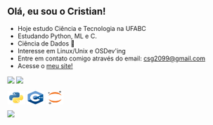 ## Olá, eu sou o Cristian!

-  Hoje estudo Ciência e Tecnologia na UFABC
-  Estudando Python, ML e C.
-  Ciência de Dados 🎯
-  Interesse em Linux/Unix e OSDev'ing
-  Entre em contato comigo através do email: csg2099@gmail.com
-  Acesse o [meu site!](https://cristianism0.github.io/)


<div>
  <img height=200 align="center" src="https://github-readme-stats.vercel.app/api?username=cristianism0&show_icons=true&theme=dracula"/>
  <img height=200 align="center" src="https://github-readme-stats.vercel.app/api/top-langs?username=cristianism0&layout=donut&exclude_repo=cristianism0,cristianism0.github.io&card_width=320&theme=dracula"/>
</div>

<div style="display: inline_block"><br>
  <img align="center" alt="Python" height="30" width="40" src="https://raw.githubusercontent.com/devicons/devicon/master/icons/python/python-original.svg">
  <img align="center" alt="Cplusplus" height="30" width="40" src="https://raw.githubusercontent.com/devicons/devicon/master/icons/cplusplus/cplusplus-original.svg">
  <img align="center" alt="Jupyter" height="30" width="40" src="https://raw.githubusercontent.com/devicons/devicon/master/icons/jupyter/jupyter-original.svg">

<br>

<a href="https://www.linkedin.com/in/cristian-sales-7092212b04" target="_blank"><img src="https://img.shields.io/badge/-LinkedIn-%230077B5?style=for-the-badge&logo=linkedin&logoColor=white" target="_blank">
</a> 

